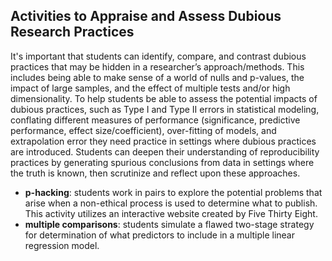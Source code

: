 ## Activities to Appraise and Assess Dubious Research Practices

It's important that students can identify, compare, and contrast dubious practices that may be hidden in a researcher’s approach/methods.
This includes being able to make sense of a world of nulls and p-values, the impact of large samples, and the effect of multiple tests and/or high dimensionality.
To help students be able to assess the potential impacts of dubious practices, such as Type I and Type II errors in statistical modeling, conflating different measures of performance (significance, predictive performance, effect size/coefficient), over-fitting of models, and extrapolation error they need practice in settings where dubious practices are introduced.
Students can deepen their understanding of reproducibility practices by generating spurious conclusions from data in settings where the truth is known, then scrutinize and reflect upon these approaches.

- **p-hacking**: students work in pairs to explore the potential problems that arise when a non-ethical process is used to determine what to publish. This activity utilizes an interactive website created by Five Thirty Eight.
- **multiple comparisons**: students simulate a flawed two-stage strategy for determination of what predictors to include in a multiple linear regression model.

